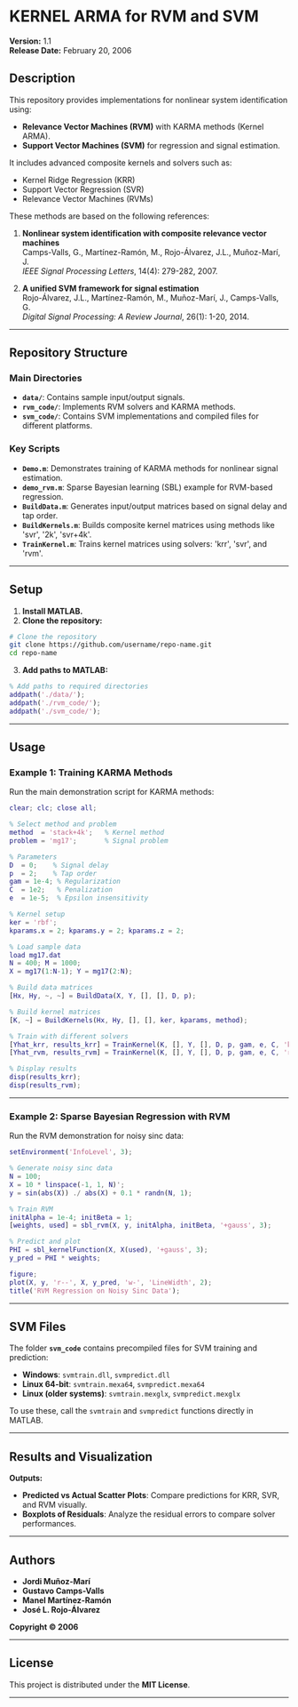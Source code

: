 # KERNEL ARMA for RVM and SVM

**Version:** 1.1  
**Release Date:** February 20, 2006  

## Description
This repository provides implementations for nonlinear system identification using:

- **Relevance Vector Machines (RVM)** with KARMA methods (Kernel ARMA).
- **Support Vector Machines (SVM)** for regression and signal estimation.

It includes advanced composite kernels and solvers such as:
- Kernel Ridge Regression (KRR)
- Support Vector Regression (SVR)
- Relevance Vector Machines (RVMs)

These methods are based on the following references:

1. **Nonlinear system identification with composite relevance vector machines**  
   Camps-Valls, G., Martínez-Ramón, M., Rojo-Álvarez, J.L., Muñoz-Marí, J.  
   *IEEE Signal Processing Letters*, 14(4): 279-282, 2007.

2. **A unified SVM framework for signal estimation**  
   Rojo-Álvarez, J.L., Martínez-Ramón, M., Muñoz-Marí, J., Camps-Valls, G.  
   *Digital Signal Processing: A Review Journal*, 26(1): 1-20, 2014.

---

## Repository Structure

### Main Directories
- **`data/`**: Contains sample input/output signals.
- **`rvm_code/`**: Implements RVM solvers and KARMA methods.
- **`svm_code/`**: Contains SVM implementations and compiled files for different platforms.

### Key Scripts
- **`Demo.m`**: Demonstrates training of KARMA methods for nonlinear signal estimation.
- **`demo_rvm.m`**: Sparse Bayesian learning (SBL) example for RVM-based regression.
- **`BuildData.m`**: Generates input/output matrices based on signal delay and tap order.
- **`BuildKernels.m`**: Builds composite kernel matrices using methods like 'svr', '2k', 'svr+4k'.
- **`TrainKernel.m`**: Trains kernel matrices using solvers: 'krr', 'svr', and 'rvm'.

---

## Setup

1. **Install MATLAB.**
2. **Clone the repository:**

```bash
# Clone the repository
git clone https://github.com/username/repo-name.git
cd repo-name
```

3. **Add paths to MATLAB:**

```matlab
% Add paths to required directories
addpath('./data/');
addpath('./rvm_code/');
addpath('./svm_code/');
```

---

## Usage

### **Example 1: Training KARMA Methods**

Run the main demonstration script for KARMA methods:

```matlab
clear; clc; close all;

% Select method and problem
method  = 'stack+4k';   % Kernel method
problem = 'mg17';       % Signal problem

% Parameters
D  = 0;    % Signal delay
p  = 2;    % Tap order
gam = 1e-4; % Regularization
C  = 1e2;   % Penalization
e  = 1e-5;  % Epsilon insensitivity

% Kernel setup
ker = 'rbf';
kparams.x = 2; kparams.y = 2; kparams.z = 2;

% Load sample data
load mg17.dat
N = 400; M = 1000;
X = mg17(1:N-1); Y = mg17(2:N);

% Build data matrices
[Hx, Hy, ~, ~] = BuildData(X, Y, [], [], D, p);

% Build kernel matrices
[K, ~] = BuildKernels(Hx, Hy, [], [], ker, kparams, method);

% Train with different solvers
[Yhat_krr, results_krr] = TrainKernel(K, [], Y, [], D, p, gam, e, C, 'krr');
[Yhat_rvm, results_rvm] = TrainKernel(K, [], Y, [], D, p, gam, e, C, 'rvm');

% Display results
disp(results_krr);
disp(results_rvm);
```

---

### **Example 2: Sparse Bayesian Regression with RVM**

Run the RVM demonstration for noisy sinc data:

```matlab
setEnvironment('InfoLevel', 3);

% Generate noisy sinc data
N = 100;
X = 10 * linspace(-1, 1, N)';
y = sin(abs(X)) ./ abs(X) + 0.1 * randn(N, 1);

% Train RVM
initAlpha = 1e-4; initBeta = 1;
[weights, used] = sbl_rvm(X, y, initAlpha, initBeta, '+gauss', 3);

% Predict and plot
PHI = sbl_kernelFunction(X, X(used), '+gauss', 3);
y_pred = PHI * weights;

figure;
plot(X, y, 'r--', X, y_pred, 'w-', 'LineWidth', 2);
title('RVM Regression on Noisy Sinc Data');
```

---

## SVM Files

The folder **`svm_code`** contains precompiled files for SVM training and prediction:

- **Windows**: `svmtrain.dll`, `svmpredict.dll`
- **Linux 64-bit**: `svmtrain.mexa64`, `svmpredict.mexa64`
- **Linux (older systems)**: `svmtrain.mexglx`, `svmpredict.mexglx`

To use these, call the `svmtrain` and `svmpredict` functions directly in MATLAB.

---

## Results and Visualization

**Outputs:**
- **Predicted vs Actual Scatter Plots**: Compare predictions for KRR, SVR, and RVM visually.
- **Boxplots of Residuals**: Analyze the residual errors to compare solver performances.

---

## Authors

- **Jordi Muñoz-Marí**  
- **Gustavo Camps-Valls**  
- **Manel Martínez-Ramón**  
- **José L. Rojo-Álvarez**

**Copyright © 2006**

---

## License

This project is distributed under the **MIT License**.

---
